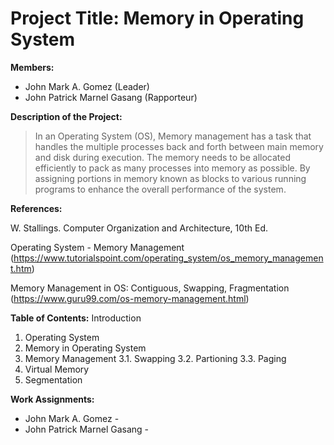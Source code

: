 # Project Title: Memory in Operating System


**Members:**
* John Mark A. Gomez (Leader)
* John Patrick Marnel Gasang (Rapporteur)

**Description of the Project:**

  >In an Operating System (OS), Memory management has a task that handles the multiple processes back and forth between main memory and disk during execution. The memory needs to be allocated efficiently to pack as many processes into memory as possible. By assigning portions in memory known as blocks to various running programs to enhance the overall performance of the system.

**References:**

W. Stallings. Computer Organization and Architecture, 10th Ed.

Operating System - Memory Management (https://www.tutorialspoint.com/operating_system/os_memory_management.htm)

Memory Management in OS: Contiguous, Swapping, Fragmentation (https://www.guru99.com/os-memory-management.html)

**Table of Contents:** 
Introduction
  1. Operating System
  2. Memory in Operating System
  3. Memory Management
      3.1. Swapping
      3.2. Partioning
      3.3. Paging
  4. Virtual Memory
  5. Segmentation

**Work Assignments:**
* John Mark A. Gomez - 
* John Patrick Marnel Gasang -
